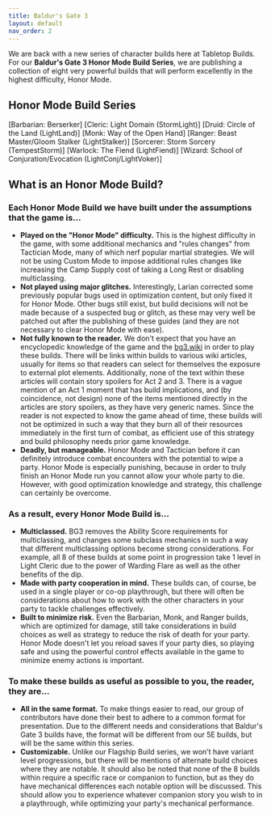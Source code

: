 ```yaml
---
title: Baldur's Gate 3
layout: default
nav_order: 2
---
```



We are back with a new series of character builds here at Tabletop Builds. For our **Baldur's Gate 3 Honor Mode Build Series**, we are publishing a collection of eight very powerful builds that will perform excellently in the highest difficulty, Honor Mode. 
## Honor Mode Build Series

[Barbarian: Berserker]
[Cleric: Light Domain (StormLight)]
[Druid: Circle of the Land (LightLand)]
[Monk: Way of the Open Hand]
[Ranger: Beast Master/Gloom Stalker (LightStalker)]
[Sorcerer: Storm Sorcery (TempestStorm)]
[Warlock: The Fiend (LightFiend)]
[Wizard: School of Conjuration/Evocation (LightConj/LightVoker)]

## What is an Honor Mode Build?

### Each Honor Mode Build we have built under the assumptions that the game is…
- **Played on the "Honor Mode" difficulty.**  This is the highest difficulty in the game, with some additional mechanics and "rules changes" from Tactician Mode, many of which nerf popular martial strategies. We will not be using Custom Mode to impose additional rules changes like increasing the Camp Supply cost of taking a Long Rest or disabling multiclassing.
- **Not played using major glitches.**  Interestingly, Larian corrected some previously popular bugs used in optimization content, but only fixed it for Honor Mode. Other bugs still exist, but build decisions will not be made because of a suspected bug or glitch, as these may very well be patched out after the publishing of these guides (and they are not necessary to clear Honor Mode with ease).
- **Not fully known to the reader.**  We don't expect that you have an encyclopedic knowledge of the game and the [bg3.wiki](bg3.wiki) in order to play these builds. There will be links within builds to various wiki articles, usually for items so that readers can select for themselves the exposure to external plot elements. Additionally, none of the text within these articles will contain story spoilers for Act 2 and 3. There is a vague mention of an Act 1 moment that has build implications, and (by coincidence, not design) none of the items mentioned directly in the articles are story spoilers, as they have very generic names. Since the reader is not expected to know the game ahead of time, these builds will not be optimized in such a way that they burn all of their resources immediately in the first turn of combat, as efficient use of this strategy and build philosophy needs prior game knowledge. 
- **Deadly, but manageable.**  Honor Mode and Tactician before it can definitely introduce combat encounters with the potential to wipe a party. Honor Mode is especially punishing, because in order to truly finish an Honor Mode run you cannot allow your whole party to die. However, with good optimization knowledge and strategy, this challenge can certainly be overcome.
### As a result, every Honor Mode Build is…

- **Multiclassed.**  BG3 removes the Ability Score requirements for multiclassing, and changes some subclass mechanics in such a way that different multiclassing options become strong considerations. For example, all 8 of these builds at some point in progression take 1 level in Light Cleric due to the power of Warding Flare as well as the other benefits of the dip.
- **Made with party cooperation in mind.**  These builds can, of course, be used in a single player or co-op playthrough, but there will often be considerations about how to work with the other characters in your party to tackle challenges effectively.
- **Built to minimize risk.**  Even the Barbarian, Monk, and Ranger builds, which are optimized for damage, still take considerations in build choices as well as strategy to reduce the risk of death for your party. Honor Mode doesn't let you reload saves if your party dies, so playing safe and using the powerful control effects available in the game to minimize enemy actions is important.
### To make these builds as useful as possible to you, the reader, they are…

- **All in the same format.** To make things easier to read, our group of contributors have done their best to adhere to a common format for presentation. Due to the different needs and considerations that Baldur's Gate 3 builds have, the format will be different from our 5E builds, but will be the same within this series.
- **Customizable.** Unlike our Flagship Build series, we won't have variant level progressions, but there will be mentions of alternate build choices where they are notable. It should also be noted that none of the 8 builds within require a specific race or companion to function, but as they do have mechanical differences each notable option will be discussed. This should allow you to experience whatever companion story you wish to in a playthrough, while optimizing your party's mechanical performance.
